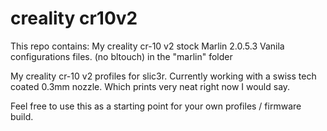 # creality cr10v2

This repo contains:
My creality cr-10 v2 stock Marlin 2.0.5.3 Vanila configurations files. (no bltouch) in the "marlin" folder

My creality cr-10 v2 profiles for slic3r. Currently working with a swiss tech coated 0.3mm nozzle. Which prints very neat right now I would say.

Feel free to use this as a starting point for your own profiles / firmware build.
